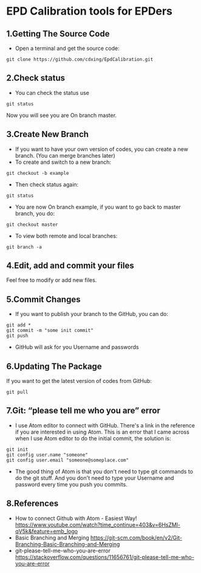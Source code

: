 # EPD Calibration tools for EPDers

1.Getting The Source Code
--------------------------
- Open a terminal and get the source code:
```
git clone https://github.com/cdxing/EpdCalibration.git
```

2.Check status
--------------------------
- You can check the status use
```
git status
```
Now you will see you are On branch master.

3.Create New Branch
--------------------------
- If you want to have your own version of codes, you can create a new branch. (You can merge branches later)
- To create and switch to a new branch:
```
git checkout -b example
```
- Then check status again:
```
git status
```
- You are now On branch example, if you want to go back to master branch, you do:
```
git checkout master
```
- To view both remote and local branches:
```
git branch -a
```
4.Edit, add and commit your files
--------------------------
Feel free to modify or add new files.

5.Commit Changes
--------------------------
- If you want to publish your branch to the GitHub, you can do:
```
git add *
git commit -m "some init commit"
git push
```
- GitHub will ask for you Username and passwords

6.Updating The Package
--------------------------
If you want to get the latest version of codes from GitHub:
```
git pull
```
7.Git: “please tell me who you are” error
--------------------------
- I use Atom editor to connect with GitHub. There's a link in the reference if you are interested in using Atom. This is an error that I came across when I use Atom editor to do the initial commit, the solution is:
```
git init
git config user.name "someone"
git config user.email "someone@someplace.com"
```
- The good thing of Atom is that you don't need to type git commands to do the git stuff. And you don't need to type your Username and password every time you push you commits.

8.References
--------------------------
- How to connect Github with Atom - Easiest Way! https://www.youtube.com/watch?time_continue=403&v=6HsZMl-qV5k&feature=emb_logo
- Basic Branching and Merging https://git-scm.com/book/en/v2/Git-Branching-Basic-Branching-and-Merging
- git-please-tell-me-who-you-are-error https://stackoverflow.com/questions/11656761/git-please-tell-me-who-you-are-error
